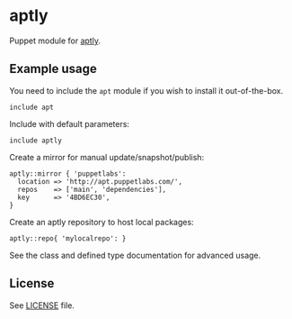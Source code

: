 # aptly 
Puppet module for [aptly](http://www.aptly.info/).

## Example usage

You need to include the `apt` module if you wish to install it
out-of-the-box.
```puppet
include apt
```

Include with default parameters:
```puppet
include aptly
```

Create a mirror for manual update/snapshot/publish:
```puppet
aptly::mirror { 'puppetlabs':
  location => 'http://apt.puppetlabs.com/',
  repos    => ['main', 'dependencies'],
  key      => '4BD6EC30',
}
```

Create an aptly repository to host local packages:
```puppet
aptly::repo{ 'mylocalrepo': }
```

See the class and defined type documentation for advanced usage.

## License

See [LICENSE](LICENSE) file.
